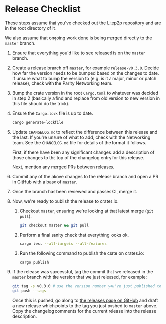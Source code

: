 # Release Checklist

These steps assume that you've checked out the Litep2p repository and are in the root directory of it.

We also assume that ongoing work done is being merged directly to the `master` branch.

1. Ensure that everything you'd like to see released is on the `master` branch.

2. Create a release branch off `master`, for example `release-v0.3.0`. Decide how far the version needs to be bumped based
   on the changes to date. If unsure what to bump the version to (e.g. is it a major, minor or patch release), check with the
   Parity Networking team.

3. Bump the crate version in the root `Cargo.toml` to whatever was decided in step 2 (basically a find and replace from old version
   to new version in this file should do the trick).

4. Ensure the `Cargo.lock` file is up to date.

    ```bash
    cargo generate-lockfile
    ```

5. Update `CHANGELOG.md` to reflect the difference between this release and the last. If you're unsure of
   what to add, check with the Networking team. See the `CHANGELOG.md` file for details of the format it follows.

   First, if there have been any significant changes, add a description of those changes to the top of the
   changelog entry for this release.

   Next, mention any merged PRs between releases.

6. Commit any of the above changes to the release branch and open a PR in GitHub with a base of `master`.

7. Once the branch has been reviewed and passes CI, merge it.

8. Now, we're ready to publish the release to crates.io.

    1. Checkout `master`, ensuring we're looking at that latest merge (`git pull`).

        ```bash
        git checkout master && git pull
        ```

    2. Perform a final sanity check that everything looks ok.

        ```bash
        cargo test --all-targets --all-features
        ```

    3. Run the following command to publish the crate on crates.io:

        ```bash
        cargo publish
        ```

9. If the release was successful, tag the commit that we released in the `master` branch with the
   version that we just released, for example:

    ```bash
    git tag -s v0.3.0 # use the version number you've just published to crates.io, not this one
    git push --tags
    ```

   Once this is pushed, go along to [the releases page on GitHub](https://github.com/paritytech/litep2p/releases)
   and draft a new release which points to the tag you just pushed to `master` above. Copy the changelog comments
   for the current release into the release description.
